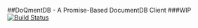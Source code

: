 ##DoQmentDB - A Promise-Based DocumentDB Client
###WIP  [![Build Status](https://travis-ci.org/a8m/doqmentdb.svg?branch=master)](https://travis-ci.org/a8m/doqmentdb)
